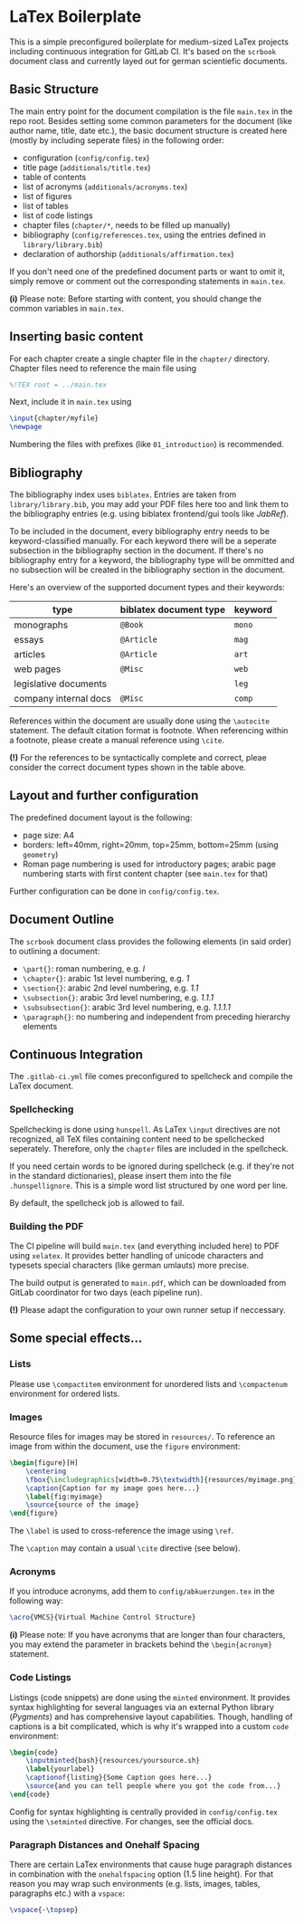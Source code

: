 # LaTex Boilerplate

This is a simple preconfigured boilerplate for medium-sized LaTex projects including continuous integration for GitLab CI.
It's based on the `scrbook` document class and currently layed out for german scientiefic documents.


## Basic Structure
The main entry point for the document compilation is the file `main.tex` in the repo root.
Besides setting some common parameters for the document (like author name, title, date etc.), the basic document structure is created here (mostly by including seperate files) in the following order:

* configuration (`config/config.tex`)
* title page (`additionals/title.tex`)
* table of contents
* list of acronyms (`additionals/acronyms.tex`)
* list of figures
* list of tables
* list of code listings
* chapter files (`chapter/*`, needs to be filled up manually)
* bibliography (`config/references.tex`, using the entries defined in `library/library.bib`)
* declaration of authorship (`additionals/affirmation.tex`)

If you don't need one of the predefined document parts or want to omit it, simply remove or comment out the corresponding statements in `main.tex`.

**(i)** Please note: Before starting with content, you should change the common variables in `main.tex`.


## Inserting basic content
For each chapter create a single chapter file in the `chapter/` directory.
Chapter files need to reference the main file using

```latex
%!TEX root = ../main.tex
```

Next, include it in `main.tex` using

```latex
\input{chapter/myfile}
\newpage
```

Numbering the files with prefixes (like `01_introduction`) is recommended.


## Bibliography
The bibliography index uses `biblatex`.
Entries are taken from `library/library.bib`, you may add your PDF files here too and link them to the bibliography entries (e.g. using biblatex frontend/gui tools like *JabRef*).

To be included in the document, every bibliography entry needs to be keyword-classified manually.
For each keyword there will be a seperate subsection in the bibliography section in the document.
If there's no bibliography entry for a keyword, the bibliography type will be ommitted and no subsection will be created in the bibliography section in the document.

Here's an overview of the supported document types and their keywords:

| type                  | biblatex document type | keyword |
|-----------------------|------------------------|---------|
| monographs            | `@Book`                | `mono`  |
| essays                | `@Article`             | `mag`   |
| articles              | `@Article`             | `art`   |
| web pages             | `@Misc`                | `web`   |
| legislative documents |                        | `leg`   |
| company internal docs | `@Misc`                | `comp`  |


References within the document are usually done using the `\autocite` statement.
The default citation format is footnote.
When referencing within a footnote, please create a manual reference using `\cite`.

**(!)** For the references to be syntactically complete and correct, pleae consider the correct document types shown in the table above.


## Layout and further configuration
The predefined document layout is the following:

* page size: A4
* borders: left=40mm, right=20mm, top=25mm, bottom=25mm (using `geometry`)
* Roman page numbering is used for introductory pages; arabic page numbering starts with first content chapter (see `main.tex` for that)

Further configuration can be done in `config/config.tex`.


## Document Outline
The `scrbook` document class provides the following elements (in said order) to outlining a document:

* `\part{}`: roman numbering, e.g. *I*
* `\chapter{}`: arabic 1st level numbering, e.g. *1*
* `\section{}`: arabic 2nd level numbering, e.g. *1.1*
* `\subsection{}`: arabic 3rd level numbering, e.g. *1.1.1*
* `\subsubsection{}`: arabic 3rd level numbering, e.g. *1.1.1.1*
* `\paragraph{}`: no numbering and independent from preceding hierarchy elements


## Continuous Integration
The `.gitlab-ci.yml` file comes preconfigured to spellcheck and compile the LaTex document.

### Spellchecking
Spellchecking is done using `hunspell`.
As LaTex `\input` directives are not recognized, all TeX files containing content need to be spellchecked seperately.
Therefore, only the `chapter` files are included in the spellcheck.

If you need certain words to be ignored during spellcheck (e.g. if they're not in the standard dictionaries), please insert them into the file `.hunspellignore`.
This is a simple word list structured by one word per line.

By default, the spellcheck job is allowed to fail.

### Building the PDF
The CI pipeline will build `main.tex` (and everything included here) to PDF using `xelatex`.
It provides better handling of unicode characters and typesets special characters (like german umlauts) more precise.

The build output is generated to `main.pdf`, which can be downloaded from GitLab coordinator for two days (each pipeline run).

**(!)** Please adapt the configuration to your own runner setup if neccessary.


## Some special effects...
### Lists
Please use `\compactitem` environment for unordered lists and `\compactenum` environment for ordered lists.

### Images
Resource files for images may be stored in `resources/`.
To reference an image from within the document, use the `figure` environment:

```latex
\begin{figure}[H]
    \centering
    \fbox{\includegraphics[width=0.75\textwidth]{resources/myimage.png}}
    \caption{Caption for my image goes here...}
    \label{fig:myimage}
    \source{source of the image}
\end{figure}
```

The `\label` is used to cross-reference the image using `\ref`.

The `\caption` may contain a usual `\cite` directive (see below).

### Acronyms
If you introduce acronyms, add them to `config/abkuerzungen.tex` in the following way:

```latex
\acro{VMCS}{Virtual Machine Control Structure}
```

**(i)** Please note: If you have acronyms that are longer than four characters, you may extend the parameter in brackets behind the `\begin{acronym}` statement.

### Code Listings
Listings (code snippets) are done using the `minted` environment.
It provides syntax highlighting for several languages via an external Python library (*Pygments*) and has comprehensive layout capabilities.
Though, handling of captions is a bit complicated, which is why it's wrapped into a custom `code` environment:

```latex
\begin{code}
    \inputminted{bash}{resources/yoursource.sh}
    \label{yourlabel}
    \captionof{listing}{Some Caption goes here...}
    \source{and you can tell people where you got the code from...}
\end{code}
```

Config for syntax highlighting is centrally provided in `config/config.tex` using the `\setminted` directive.
For changes, see the official docs.

### Paragraph Distances and Onehalf Spacing
There are certain LaTex environments that cause huge paragraph distances in combination with the `onehalfspacing` option (1.5 line height).
For that reason you may wrap such environments (e.g. lists, images, tables, paragraphs etc.) with a `vspace`:

```latex
\vspace{-\topsep}
```
